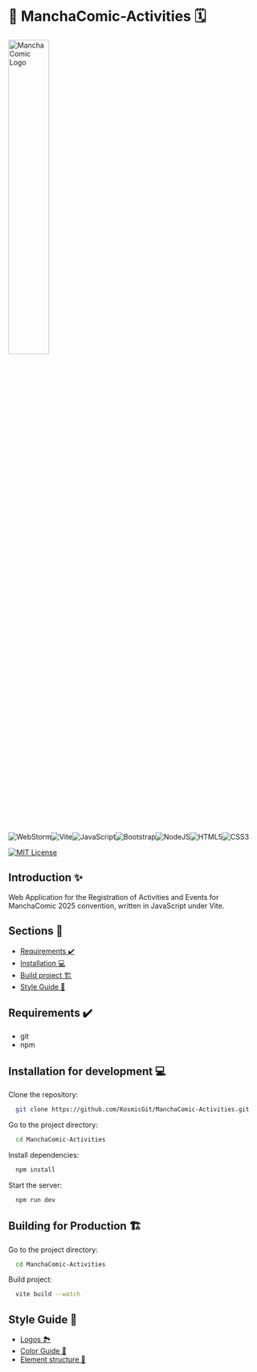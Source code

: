 # 📖 ManchaComic-Activities 🗓️
<img alt="ManchaComic Logo" width=40% src="https://manchacomic.es/wp-content/uploads/2021/04/Manchacomic-amico-logo-nuevo-png.png" />

![WebStorm](https://img.shields.io/badge/webstorm-143?style=for-the-badge&logo=webstorm&logoColor=white&color=black)![Vite](https://img.shields.io/badge/vite-%23646CFF.svg?style=for-the-badge&logo=vite&logoColor=white)![JavaScript](https://img.shields.io/badge/javascript-%23323330.svg?style=for-the-badge&logo=javascript&logoColor=%23F7DF1E)![Bootstrap](https://img.shields.io/badge/bootstrap-%238511FA.svg?style=for-the-badge&logo=bootstrap&logoColor=white)![NodeJS](https://img.shields.io/badge/node.js-6DA55F?style=for-the-badge&logo=node.js&logoColor=white)![HTML5](https://img.shields.io/badge/html5-%23E34F26.svg?style=for-the-badge&logo=html5&logoColor=white)![CSS3](https://img.shields.io/badge/css3-%231572B6.svg?style=for-the-badge&logo=css3&logoColor=white)

[![MIT License](https://img.shields.io/badge/License-MIT-green.svg)](https://choosealicense.com/licenses/mit/)

## Introduction ✨
Web Application for the Registration of Activities and Events for ManchaComic 2025 convention, written in JavaScript under Vite.

## Sections 📑
* [Requirements ✔️](#requirements-)
* [Installation 💻](#installation-for-development-)
* [Build project 🏗️](#building-for-production-)
* [Style Guide 📐](#style-guide-)

## Requirements ✔️
* git
* npm

## Installation for development 💻

Clone the repository:

```bash
  git clone https://github.com/KosmicGit/ManchaComic-Activities.git
```

Go to the project directory:

```bash
  cd ManchaComic-Activities
```

Install dependencies:

```bash
  npm install
```

Start the server:

```bash
  npm run dev
```
## Building for Production 🏗️

Go to the project directory:

```bash
  cd ManchaComic-Activities
```

Build project:

```bash
  vite build --watch
```
    
## Style Guide 📐

* [Logos 🏞️](./docs/logos.md)
* [Color Guide 🎨](./docs/colors.md)
* [Element structure 🚧](./docs/structure.md)
